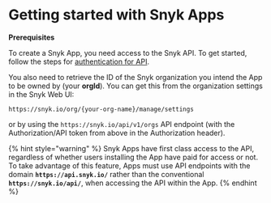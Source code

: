 # Getting started with Snyk Apps

**Prerequisites**

To create a Snyk App, you need access to the Snyk API. To get started, follow the steps for [authentication for API](https://docs.snyk.io/snyk-api-info/authentication-for-api).

You also need to retrieve the ID of the Snyk organization you intend the App to be owned by (your **orgId**). You can get this from the organization settings in the Snyk Web UI:

```
https://snyk.io/org/{your-org-name}/manage/settings
```

or by using the `https://snyk.io/api/v1/orgs` API endpoint (with the Authorization/API token from above in the Authorization header).

{% hint style="warning" %}
Snyk Apps have first class access to the API, regardless of whether users installing the App have paid for access or not. To take advantage of this feature, Apps must use API endpoints with the domain **`https://api.snyk.io/`** rather than the conventional **`https://snyk.io/api/`**, when accessing the API within the App.
{% endhint %}
